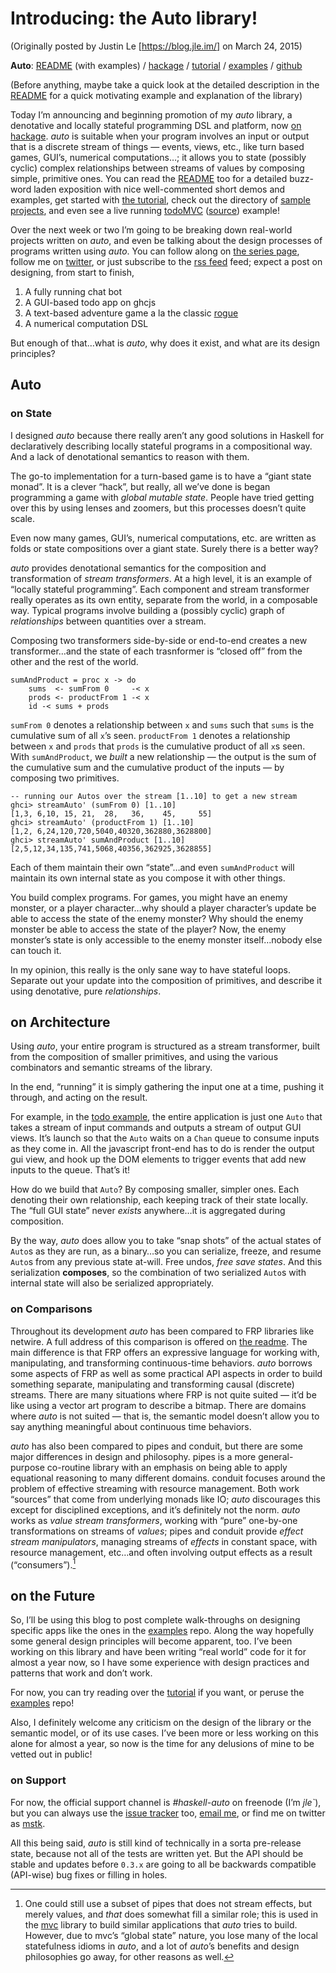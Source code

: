 Introducing: the Auto library!
==============================

(Originally posted by Justin Le [https://blog.jle.im/] on March 24, 2015)

**Auto**: [README](https://github.com/mstksg/auto/blob/master/README.md)
(with examples) / [hackage](http://hackage.haskell.org/package/auto) /
[tutorial](https://github.com/mstksg/auto/blob/master/tutorial/tutorial.md)
/ [examples](https://github.com/mstksg/auto-examples) /
[github](https://github.com/mstksg/auto)

(Before anything, maybe take a quick look at the detailed description in
the [README](https://github.com/mstksg/auto/blob/master/README.md) for a
quick motivating example and explanation of the library)

Today I’m announcing and beginning promotion of my *auto* library, a
denotative and locally stateful programming DSL and platform, now [on
hackage](http://hackage.haskell.org/package/auto). *auto* is suitable
when your program involves an input or output that is a discrete stream
of things — events, views, etc., like turn based games, GUI’s, numerical
computations…; it allows you to state (possibly cyclic) complex
relationships between streams of values by composing simple, primitive
ones. You can read the
[README](https://github.com/mstksg/auto/blob/master/README.md) too for a
detailed buzz-word laden exposition with nice well-commented short demos
and examples, get started with [the
tutorial](https://github.com/mstksg/auto/blob/master/tutorial/tutorial.md),
check out the directory of [sample
projects](https://github.com/mstksg/auto-examples), and even see a live
running [todoMVC](http://mstksg.github.io/auto-examples/todo/)
([source](https://github.com/mstksg/auto-examples/blob/master/src/Todo.hs))
example!

Over the next week or two I’m going to be breaking down real-world
projects written on *auto*, and even be talking about the design
processes of programs written using *auto*. You can follow along on [the
series page](http://blog.jle.im/entries/series/+all-about-auto), follow
me on [twitter](https://twitter.com/mstk "Twitter"), or just subscribe
to the [rss feed](http://blog.jle.im/rss) feed; expect a post on
designing, from start to finish,

1.  A fully running chat bot
2.  A GUI-based todo app on ghcjs
3.  A text-based adventure game a la the classic
    [rogue](http://en.wikipedia.org/wiki/Rogue_%28video_game%29)
4.  A numerical computation DSL

But enough of that…what is *auto*, why does it exist, and what are its
design principles?

Auto
----

### on State

I designed *auto* because there really aren’t any good solutions in
Haskell for declaratively describing locally stateful programs in a
compositional way. And a lack of denotational semantics to reason with
them.

The go-to implementation for a turn-based game is to have a “giant state
monad”. It is a clever “hack”, but really, all we’ve done is began
programming a game with *global mutable state*. People have tried
getting over this by using lenses and zoomers, but this processes
doesn’t quite scale.

Even now many games, GUI’s, numerical computations, etc. are written as
folds or state compositions over a giant state. Surely there is a better
way?

*auto* provides denotational semantics for the composition and
transformation of *stream transformers*. At a high level, it is an
example of “locally stateful programming”. Each component and stream
transformer really operates as its own entity, separate from the world,
in a composable way. Typical programs involve building a (possibly
cyclic) graph of *relationships* between quantities over a stream.

Composing two transformers side-by-side or end-to-end creates a new
transformer…and the state of each trasnformer is “closed off” from the
other and the rest of the world.

``` {.haskell}
sumAndProduct = proc x -> do
    sums  <- sumFrom 0     -< x
    prods <- productFrom 1 -< x
    id -< sums + prods
```

`sumFrom 0` denotes a relationship between `x` and `sums` such that
`sums` is the cumulative sum of all `x`’s seen. `productFrom 1` denotes
a relationship between `x` and `prods` that `prods` is the cumulative
product of all `x`s seen. With `sumAndProduct`, we *built* a new
relationship — the output is the sum of the cumulative sum and the
cumulative product of the inputs — by composing two primitives.

``` {.haskell}
-- running our Autos over the stream [1..10] to get a new stream
ghci> streamAuto' (sumFrom 0) [1..10]
[1,3, 6,10, 15, 21,  28,   36,    45,     55]
ghci> streamAuto' (productFrom 1) [1..10]
[1,2, 6,24,120,720,5040,40320,362880,3628800]
ghci> streamAuto' sumAndProduct [1..10]
[2,5,12,34,135,741,5068,40356,362925,3628855]
```

Each of them maintain their own “state”…and even `sumAndProduct` will
maintain its own internal state as you compose it with other things.

You build complex programs. For games, you might have an enemy monster,
or a player character…why should a player character’s update be able to
access the state of the enemy monster? Why should the enemy monster be
able to access the state of the player? Now, the enemy monster’s state
is only accessible to the enemy monster itself…nobody else can touch it.

In my opinion, this really is the only sane way to have stateful loops.
Separate out your update into the composition of primitives, and
describe it using denotative, pure *relationships*.

on Architecture
---------------

Using *auto*, your entire program is structured as a stream transformer,
built from the composition of smaller primitives, and using the various
combinators and semantic streams of the library.

In the end, “running” it is simply gathering the input one at a time,
pushing it through, and acting on the result.

For example, in the [todo
example](http://mstksg.github.io/auto-examples/todo/), the entire
application is just one `Auto` that takes a stream of input commands and
outputs a stream of output GUI views. It’s launch so that the `Auto`
waits on a `Chan` queue to consume inputs as they come in. All the
javascript front-end has to do is render the output gui view, and hook
up the DOM elements to trigger events that add new inputs to the queue.
That’s it!

How do we build that `Auto`? By composing smaller, simpler ones. Each
denoting their own relationship, each keeping track of their state
locally. The “full GUI state” never *exists* anywhere…it is aggregated
during composition.

By the way, *auto* does allow you to take “snap shots” of the actual
states of `Auto`s as they are run, as a binary…so you can serialize,
freeze, and resume `Auto`s from any previous state at-will. Free undos,
*free save states*. And this serialization **composes**, so the
combination of two serialized `Auto`s with internal state will also be
serialized appropriately.

### on Comparisons

Throughout its development *auto* has been compared to FRP libraries
like netwire. A full address of this comparison is offered on [the
readme](https://github.com/mstksg/auto#relation-to-frp). The main
difference is that FRP offers an expressive language for working with,
manipulating, and transforming continuous-time behaviors. *auto* borrows
some aspects of FRP as well as some practical API aspects in order to
build something separate, manipulating and transforming causal
(discrete) streams. There are many situations where FRP is not quite
suited — it’d be like using a vector art program to describe a bitmap.
There are domains where *auto* is not suited — that is, the semantic
model doesn’t allow you to say anything meaningful about continuous time
behaviors.

*auto* has also been compared to pipes and conduit, but there are some
major differences in design and philosophy. pipes is a more
general-purpose co-routine library with an emphasis on being able to
apply equational reasoning to many different domains. conduit focuses
around the problem of effective streaming with resource management. Both
work “sources” that come from underlying monads like IO; *auto*
discourages this except for disciplined exceptions, and it’s definitely
not the norm. *auto* works as *value stream transformers*, working with
“pure” one-by-one transformations on streams of *values*; pipes and
conduit provide *effect stream manipulators*, managing streams of
*effects* in constant space, with resource management, etc…and often
involving output effects as a result (“consumers”).[^1]

on the Future
-------------

So, I’ll be using this blog to post complete walk-throughs on designing
specific apps like the ones in the
[examples](https://github.com/mstksg/auto-examples) repo. Along the way
hopefully some general design principles will become apparent, too. I’ve
been working on this library and have been writing “real world” code for
it for almost a year now, so I have some experience with design
practices and patterns that work and don’t work.

For now, you can try reading over the
[tutorial](https://github.com/mstksg/auto/blob/master/tutorial/tutorial.md)
if you want, or peruse the
[examples](https://github.com/mstksg/auto-examples) repo!

Also, I definitely welcome any criticism on the design of the library or
the semantic model, or of its use cases. I’ve been more or less working
on this alone for almost a year, so now is the time for any delusions of
mine to be vetted out in public!

### on Support

For now, the official support channel is *\#haskell-auto* on freenode
(I’m *jle\`*), but you can always use the [issue
tracker](https://github.com/mstksg/issues) too, [email
me](mailto:justin@jle.im), or find me on twitter as
[mstk](https://twitter.com/mstk "Twitter").

All this being said, *auto* is still kind of technically in a sorta
pre-release state, because not all of the tests are written yet. But the
API should be stable and updates before `0.3.x` are going to all be
backwards compatible (API-wise) bug fixes or filling in holes.

[^1]: One could still use a subset of pipes that does not stream
    effects, but merely values, and *that* does somewhat fill a similar
    role; this is used in the
    [mvc](https://hackage.haskell.org/package/mvc) library to build
    similar applications that *auto* tries to build. However, due to
    mvc’s “global state” nature, you lose many of the local statefulness
    idioms in *auto*, and a lot of *auto*’s benefits and design
    philosophies go away, for other reasons as well.
